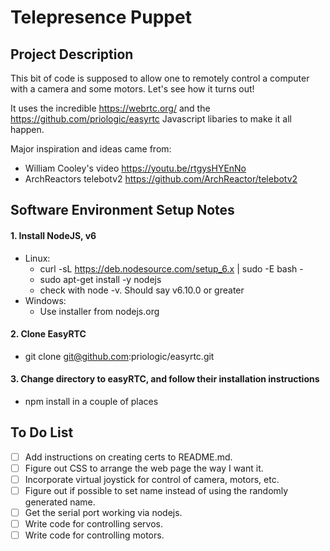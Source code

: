 
Telepresence Puppet
===================

Project Description
-------------------
This bit of code is supposed to allow one to remotely control a computer
with a camera and some motors. Let's see how it turns out!

It uses the incredible https://webrtc.org/ and the https://github.com/priologic/easyrtc
Javascript libaries to make it all happen.

Major inspiration and ideas came from:
  * William Cooley's video https://youtu.be/rtgysHYEnNo
  * ArchReactors telebotv2 https://github.com/ArchReactor/telebotv2

Software Environment Setup Notes
---------------------------------
#### 1. Install NodeJS, v6
  * Linux:
    * curl -sL https://deb.nodesource.com/setup_6.x | sudo -E bash -
    * sudo apt-get install -y nodejs
    * check with node -v. Should say v6.10.0 or greater
  * Windows:
    * Use installer from nodejs.org
#### 2. Clone EasyRTC
  * git clone git@github.com:priologic/easyrtc.git
#### 3. Change directory to easyRTC, and follow their installation instructions
  * npm install in a couple of places


To Do List
----------
- [ ] Add instructions on creating certs to README.md.
- [ ] Figure out CSS to arrange the web page the way I want it.
- [ ] Incorporate virtual joystick for control of camera, motors, etc.
- [ ] Figure out if possible to set name instead of using the randomly generated name.
- [ ] Get the serial port working via nodejs.
- [ ] Write code for controlling servos.
- [ ] Write code for controlling motors.
